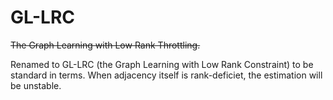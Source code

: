 # GL-LRC
~~The Graph Learning with Low Rank Throttling.~~

Renamed to GL-LRC (the Graph Learning with Low Rank Constraint) to be standard in terms.
When adjacency itself is rank-deficiet, the estimation will be unstable.
